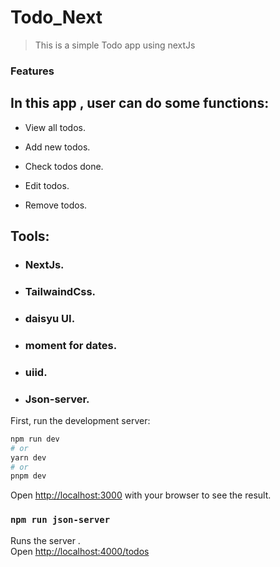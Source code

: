 # Todo_Next

> This is a simple Todo app using nextJs

### Features

## In this app , user can do some functions:

- View all todos.

- Add new todos.

- Check todos done.

- Edit todos.

- Remove todos.

## Tools:

- ### NextJs.

- ### TailwaindCss.

- ### daisyu UI.

- ### moment for dates.

- ### uiid.

- ### Json-server.

First, run the development server:

```bash
npm run dev
# or
yarn dev
# or
pnpm dev
```

Open [http://localhost:3000](http://localhost:3000) with your browser to see the result.

### `npm run json-server `

Runs the server .\
Open [http://localhost:4000/todos](http://localhost:4000/todos)
